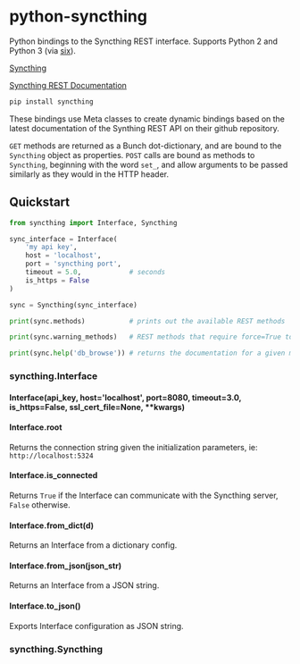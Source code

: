 # python-syncthing

Python bindings to the Syncthing REST interface. Supports Python 2 and Python 3 (via [six](http://pythonhosted.org//six/)).

[Syncthing](https://syncthing.net/)

[Syncthing REST Documentation](https://github.com/syncthing/syncthing/wiki/REST-Interface)

```bash
pip install syncthing
```

These bindings use Meta classes to create dynamic bindings based on the latest documentation of the Synthing REST API on their github repository.

`GET` methods are returned as a Bunch dot-dictionary, and are bound to the `Syncthing` object as properties. `POST` calls are bound as methods to `Syncthing`,
beginning with the word `set_`, and allow arguments to be passed similarly as they would in the HTTP header.

## Quickstart

```python
from syncthing import Interface, Syncthing

sync_interface = Interface(
    'my api key',
    host = 'localhost',
    port = 'syncthing port',
    timeout = 5.0,            # seconds
    is_https = False
)

sync = Syncthing(sync_interface)

print(sync.methods)           # prints out the available REST methods

print(sync.warning_methods)   # REST methods that require force=True to perform

print(sync.help('db_browse')) # returns the documentation for a given method

```

### syncthing.Interface

#### Interface(api_key, host='localhost', port=8080, timeout=3.0, is_https=False, ssl_cert_file=None, **kwargs)

#### Interface.root
Returns the connection string given the initialization parameters, ie: `http://localhost:5324`

#### Interface.is_connected
Returns `True` if the Interface can communicate with the Syncthing server, `False` otherwise.

#### Interface.from_dict(d)
Returns an Interface from a dictionary config.

#### Interface.from_json(json_str)
Returns an Interface from a JSON string.

#### Interface.to_json()
Exports Interface configuration as JSON string.

### syncthing.Syncthing